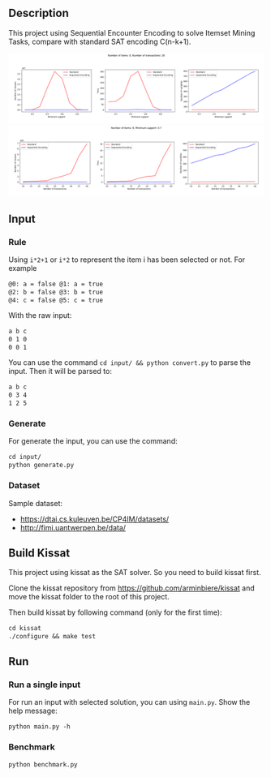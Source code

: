 ## Description

This project using Sequential Encounter Encoding to solve Itemset Mining Tasks, compare with standard SAT encoding C(n-k+1).

<img src="./output/20240314_02/by_min_support/n_trans_28.png"/>
<img src="./output/20240314_02/by_transactions/min_supp_0.7.png"/>

## Input

### Rule

Using `i*2+1` or `i*2` to represent the item i has been selected or not.
For example

```
@0: a = false @1: a = true
@2: b = false @3: b = true
@4: c = false @5: c = true
```

With the raw input:

```
a b c
0 1 0
0 0 1
```

You can use the command `cd input/ && python convert.py` to parse the input. Then it will be parsed to:

```
a b c
0 3 4
1 2 5
```

### Generate

For generate the input, you can use the command:

```
cd input/
python generate.py
```

### Dataset

Sample dataset:

- https://dtai.cs.kuleuven.be/CP4IM/datasets/
- http://fimi.uantwerpen.be/data/

## Build Kissat

This project using kissat as the SAT solver. So you need to build kissat first.

Clone the kissat repository from
https://github.com/arminbiere/kissat
and move the kissat folder to the root of this project.

Then build kissat by following command (only for the first time):

```
cd kissat
./configure && make test
```

## Run

### Run a single input

For run an input with selected solution, you can using `main.py`. Show the help message:

```
python main.py -h
```

### Benchmark

```
python benchmark.py
```
